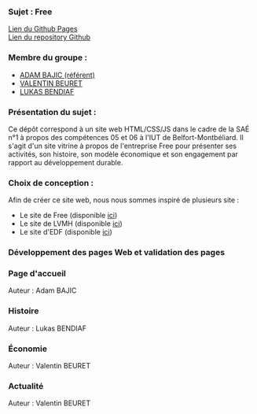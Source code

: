 ### Sujet : Free                   
[Lien du Github Pages](https://val-b04.github.io/Site_Free/)     
[Lien du repository Github](https://github.com/VAL-b04/Site_Free)  

### Membre du groupe :
- [ADAM BAJIC (référent)](mailto:adam.bajic@edu.univ-fcomte.fr?subject=SAE_1_05_06)
- [VALENTIN BEURET](mailto:valentin.beuret@edu.univ-fcomte.fr?subject=SAE_1_05_06)
- [LUKAS BENDIAF](mailto:lukas.bendiaf@edu.umlp.fr?subject=SAE_1_05_06)

### Présentation du sujet :  
Ce dépôt correspond à un site web HTML/CSS/JS dans le cadre de la SAÉ n°1 à propos des compétences 05 et 06 à l'IUT de Belfort-Montbéliard.
Il s'agit d'un site vitrine à propos de l'entreprise Free pour présenter ses activités, son histoire, son modèle économique et son engagement par rapport au développement durable.

### Choix de conception :  
Afin de créer ce site web, nous nous sommes inspiré de plusieurs site :
- Le site de Free (disponible [ici](https://www.free.fr/freebox/))
- Le site de LVMH (disponible [ici](https://www.lvmh.com/fr/))
- Le site d'EDF (disponible [ici](https://www.edfinvest.fr/))

### Développement des pages Web et validation des pages

### Page d'accueil 

Auteur : Adam BAJIC

### Histoire

Auteur : Lukas BENDIAF

### Économie

Auteur : Valentin BEURET

### Actualité

Auteur : Valentin BEURET




